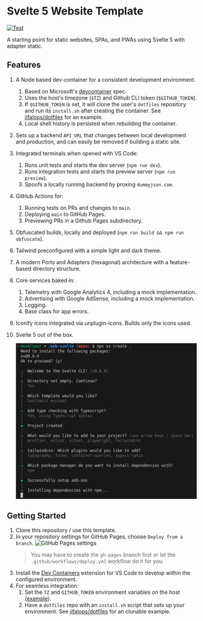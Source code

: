 # Svelte 5 Website Template

[![Test](https://github.com/jifalops/svelte-static/actions/workflows/test.yml/badge.svg)](https://github.com/jifalops/svelte-static/actions/workflows/test.yml)

A starting point for static websites, SPAs, and PWAs using Svelte 5 with adapter static.

## Features

1. A Node based dev-container for a consistent development environment.
   1. Based on Microsoft's [devcontainer][1] spec.
   1. Uses the host's timezone (`$TZ`) and Github CLI token (`$GITHUB_TOKEN`).
   1. If `$GITHUB_TOKEN` is set, it will clone the user's `dotfiles` repository and run its `install.sh` after creating the container. See [jifalops/dotfiles][2] for an example.
   1. Local shell history is persisted when rebuilding the container.
1. Sets up a backend `API_URL` that changes between local development and production, and can easily be removed if building a static site.
1. Integrated terminals when opened with VS Code:
   1. Runs unit tests and starts the dev server (`npm run dev`).
   1. Runs integration tests and starts the preview server (`npm run preview`).
   1. Spoofs a locally running backend by proxing `dummyjson.com`.
1. GitHub Actions for:
   1. Running tests on PRs and changes to `main`.
   1. Deploying `main` to GitHub Pages.
   1. Previewing PRs in a Github Pages subdirectory.
1. Obfuscated builds, locally and deployed (`npm run build && npm run obfuscate`).
1. Tailwind preconfigured with a simple light and dark theme.
1. A modern Ports and Adapters (hexagonal) architecture with a feature-based directory structure.
1. Core services baked in:
   1. Telemetry with Google Analytics 4, including a mock implementation.
   1. Advertising with Google AdSense, including a mock implementation.
   1. Logging.
   1. Base class for app errors.
1. Iconify icons integrated via unplugin-icons. Builds only the icons used.
1. Svelte 5 out of the box.

   ![Installation settings](installation_settings.png)

## Getting Started

1. Clone this repository / use this template.
1. In your repository settings for GitHub Pages, choose `Deploy from a branch`.
   ![GitHub Pages settings](https://github.com/rossjrw/pr-preview-action/raw/main/.github/deployment-settings.png)
   > You may have to create the `gh-pages` branch first or let the `.github/workflows/deploy.yml` workflow do it for you.
1. Install the [Dev Containers][3] extension for VS Code to develop within the configured environment.
1. For seamless integration:
   1. Set the `TZ` and `GITHUB_TOKEN` environment variables on the host ([example][4]).
   1. Have a `dotfiles` repo with an `install.sh` script that sets up your environment. See [jifalops/dotfiles][2] for an clonable example.

[1]: https://github.com/devcontainers/images/tree/main/src/typescript-node
[2]: https://github.com/jifalops/dotfiles
[3]: https://marketplace.visualstudio.com/items?itemName=ms-vscode-remote.remote-containers
[4]: https://github.com/jifalops/dotfiles/blob/bf9627445abf5ffe25515e8a6d2fe1d1c681e606/.sh_common#L87
